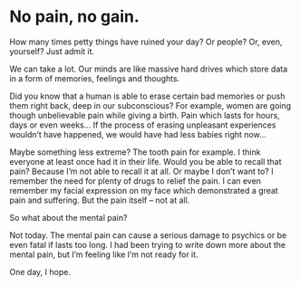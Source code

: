 # No pain, no gain.

How many times petty things have ruined your day? Or people? Or, even, yourself? Just admit it.

We can take a lot. Our minds are like massive hard drives which store data in a form of memories, feelings and thoughts.

Did you know that a human is able to erase certain bad memories or push them right back, deep in our subconscious? For example, women are going though unbelievable pain while giving a birth. Pain which lasts for hours, days or even weeks&#8230; If the process of erasing unpleasant experiences wouldn&#8217;t have happened, we would have had less babies right now&#8230;

Maybe something less extreme? The tooth pain for example. I think everyone at least once had it in their life. Would you be able to recall that pain? Because I&#8217;m not able to recall it at all. Or maybe I don&#8217;t want to? I remember the need for plenty of drugs to relief the pain. I can even remember my facial expression on my face which demonstrated a great pain and suffering. But the pain itself &#8211; not at all.

So what about the mental pain?

Not today. The mental pain can cause a serious damage to psychics or be even fatal if lasts too long. I had been trying to write down more about the mental pain, but I&#8217;m feeling like I&#8217;m not ready for it.

One day, I hope.

<span class="embed-youtube" style="text-align:center; display: block;"></span>
